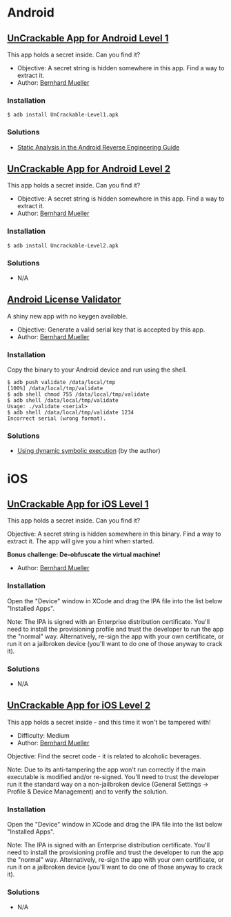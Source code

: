 # Android

## [UnCrackable App for Android Level 1](https://github.com/OWASP/owasp-mstg/tree/master/OMTG-Files/02_Crackmes/01_Android/Level_01/)

This app holds a secret inside. Can you find it?

- Objective: A secret string is hidden somewhere in this app. Find a way to extract it. 
- Author: [Bernhard Mueller](https://github.com/b-mueller)

### Installation

```
$ adb install UnCrackable-Level1.apk
```

### Solutions

- [Static Analysis in the Android Reverse Engineering Guide](https://github.com/OWASP/owasp-mstg/blob/master/Document/0x05c-Reverse-Engineering-and-Tampering.md#user-content-statically-analyzing-java-code)

## [UnCrackable App for Android Level 2](https://github.com/OWASP/owasp-mstg/tree/master/OMTG-Files/02_Crackmes/01_Android/Level_02/)

This app holds a secret inside. Can you find it?

- Objective: A secret string is hidden somewhere in this app. Find a way to extract it. 
- Author: [Bernhard Mueller](https://github.com/b-mueller)

### Installation

```
$ adb install Uncrackable-Level2.apk
```

### Solutions

- N/A

## [Android License Validator](https://github.com/OWASP/owasp-mstg/tree/master/OMTG-Files/02_Crackmes/01_Android/Level_03/)

A shiny new app with no keygen available.

- Objective: Generate a valid serial key that is accepted by this app.
- Author: [Bernhard Mueller](https://github.com/b-mueller)

### Installation

Copy the binary to your Android device and run using the shell.

```
$ adb push validate /data/local/tmp
[100%] /data/local/tmp/validate
$ adb shell chmod 755 /data/local/tmp/validate
$ adb shell /data/local/tmp/validate
Usage: ./validate <serial>
$ adb shell /data/local/tmp/validate 1234
Incorrect serial (wrong format).
```

### Solutions

- [Using dynamic symbolic execution](https://github.com/OWASP/owasp-mstg/blob/master/Document/0x05b-Reverse-Engineering-and-Tampering-Android.md#symbolicexec) (by the author)

# iOS

## [UnCrackable App for iOS Level 1](https://github.com/OWASP/owasp-mstg/tree/master/OMTG-Files/02_Crackmes/02_iOS/Level_01/)

This app holds a secret inside. Can you find it?

Objective: A secret string is hidden somewhere in this binary. Find a way to extract it. The app will give you a hint when started.

**Bonus challenge: De-obfuscate the virtual machine!**

- Author: [Bernhard Mueller](https://github.com/b-mueller)

### Installation

Open the "Device" window in XCode and drag the IPA file into the list below "Installed Apps". 

Note: The IPA is signed with an Enterprise distribution certificate. You'll need to install the provisioning profile and trust the developer to run the app the "normal" way. Alternatively, re-sign the app with your own certificate, or run it on a jailbroken device (you'll want to do one of those anyway to crack it).

### Solutions

- N/A

## [UnCrackable App for iOS Level 2](https://github.com/OWASP/owasp-mstg/tree/master/OMTG-Files/02_Crackmes/02_iOS/Level_02/)

This app holds a secret inside - and this time it won't be tampered with!

- Difficulty: Medium
- Author: [Bernhard Mueller](https://github.com/b-mueller)

Objective: Find the secret code - it is related to alcoholic beverages.

Note: Due to its anti-tampering the app won't run correctly if the main executable is modified and/or re-signed. You'll need to trust the developer run it the standard way on a non-jailbroken device (General Settings -> Profile & Device Management) and to verify the solution. 

### Installation

Open the "Device" window in XCode and drag the IPA file into the list below "Installed Apps". 

Note: The IPA is signed with an Enterprise distribution certificate. You'll need to install the provisioning profile and trust the developer to run the app the "normal" way. Alternatively, re-sign the app with your own certificate, or run it on a jailbroken device (you'll want to do one of those anyway to crack it).

### Solutions

- N/A
